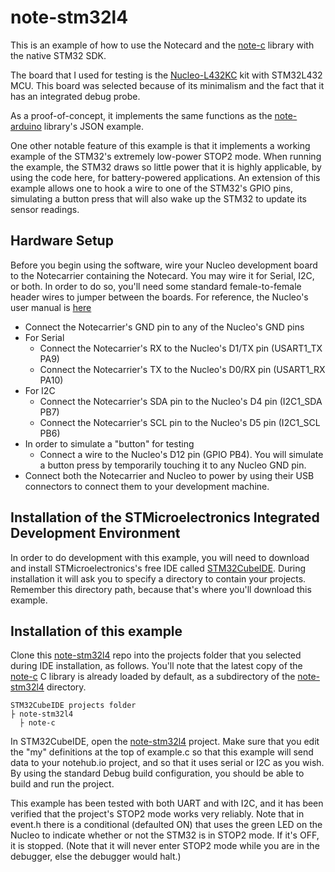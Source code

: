 # note-stm32l4

This is an example of how to use the Notecard and the [note-c][note-c] library
with the native STM32 SDK.

The board that I used for testing is the [Nucleo-L432KC][board] kit with STM32L432 MCU.  This board
was selected because of its minimalism and the fact that it has an integrated debug probe.

As a proof-of-concept, it implements the same functions as the [note-arduino][note-arduino] library's JSON
example.

One other notable feature of this example is that it implements a working example of the
STM32's extremely low-power STOP2 mode.  When running the example, the STM32 draws so little power that
it is highly applicable, by using the code here, for battery-powered applications. An extension of
this example allows one to hook a wire to one of the STM32's GPIO pins, simulating a button press
that will also wake up the STM32 to update its sensor readings.

## Hardware Setup
Before you begin using the software, wire your Nucleo development board to the Notecarrier containing
the Notecard.  You may wire it for Serial, I2C, or both.  In order to do so, you'll need some standard female-to-female
header wires to jumper between the boards.  For reference, the Nucleo's user manual is [here][reference-manual]
- Connect the Notecarrier's GND pin to any of the Nucleo's GND pins
- For Serial
  - Connect the Notecarrier's RX to the Nucleo's D1/TX pin (USART1_TX PA9)
  - Connect the Notecarrier's TX to the Nucleo's D0/RX pin (USART1_RX PA10)
- For I2C
  - Connect the Notecarrier's SDA pin to the Nucleo's D4 pin (I2C1_SDA PB7)
  - Connect the Notecarrier's SCL pin to the Nucleo's D5 pin (I2C1_SCL PB6)
- In order to simulate a "button" for testing
  - Connect a wire to the Nucleo's D12 pin (GPIO PB4).  You will simulate a button press by temporarily
    touching it to any Nucleo GND pin.
- Connect both the Notecarrier and Nucleo to power by using their USB connectors to connect them to your development machine.

## Installation of the STMicroelectronics Integrated Development Environment

In order to do development with this example, you will need to download and install STMicroelectronics's free IDE
called [STM32CubeIDE][ide].  During installation it will ask you to specify a directory to contain your projects.
Remember this directory path, because that's where you'll download this example.

## Installation of this example

Clone this [note-stm32l4][note-stm32l4] repo into the projects folder that you selected during IDE
installation, as follows.  You'll note that the latest copy of the [note-c][note-c] C library is already
loaded by default, as a subdirectory of the [note-stm32l4][note-stm32l4] directory.

```
STM32CubeIDE projects folder
├ note-stm32l4
  ├ note-c  
```

In STM32CubeIDE, open the [note-stm32l4][note-stm32l4] project.  Make sure that you edit the "my" definitions
at the top of example.c so that this example will send data to your notehub.io project, and so that it uses
serial or I2C as you wish.  By using the standard Debug build configuration, you should be able to build and run the project.

This example has been tested with both UART and with I2C, and it has been verified that the project's STOP2 mode
works very reliably.  Note that in event.h there is a conditional (defaulted ON) that uses the green LED on the Nucleo
to indicate whether or not the STM32 is in STOP2 mode.  If it's OFF, it is stopped.  (Note that it will never enter
STOP2 mode while you are in the debugger, else the debugger would halt.)

[note-stm32l4]: https://github.com/blues/note-stm32l4
[note-c]: https://github.com/blues/note-c
[note-arduino]: https://github.com/blues/note-arduino
[board]: https://www.st.com/en/evaluation-tools/nucleo-l432kc.html
[reference-manual]: https://www.st.com/resource/en/user_manual/dm00231744.pdf
[ide]: https://www.st.com/en/development-tools/stm32cubeide.html
